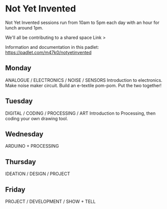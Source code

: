 # Not Yet Invented
Not Yet Invented sessions run from 10am to 5pm each day with an hour for lunch around 1pm.

We'll all be contributing to a shared space
Link > 

Information and documentation in this padlet: https://padlet.com/m47k0/notyetinvented

## Monday
ANALOGUE / ELECTRONICS / NOISE / SENSORS
Introduction to electronics. Make noise maker circuit. Build an e-textile pom-pom. Put the two together!

## Tuesday

DIGITAL / CODING / PROCESSING / ART
Introduction to Processing, then coding your own drawing tool.

## Wednesday

ARDUINO + PROCESSING

## Thursday

IDEATION / DESIGN / PROJECT

## Friday

PROJECT / DEVELOPMENT / SHOW + TELL

